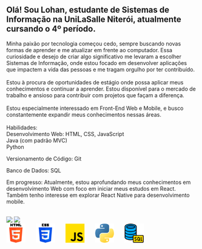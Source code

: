 ## Olá! Sou Lohan, estudante de Sistemas de Informação na UniLaSalle Niterói, atualmente cursando o 4º período.

Minha paixão por tecnologia começou cedo, sempre buscando novas formas de aprender e me atualizar em frente ao computador. Essa curiosidade e desejo de criar algo significativo me levaram a escolher Sistemas de Informação, onde estou focado em desenvolver aplicações que impactem a vida das pessoas e me tragam orgulho por ter contribuído.
<br><br>
Estou à procura de oportunidades de estágio onde possa aplicar meus conhecimentos e continuar a aprender. Estou disponível para o mercado de trabalho e ansioso para contribuir com projetos que façam a diferença.
<br><br>
Estou especialmente interessado em Front-End Web e Mobile, e busco constantemente expandir meus conhecimentos nessas áreas.
<br>
<br>
Habilidades:
<br>
Desenvolvimento Web: HTML, CSS, JavaScript
<br>
Java (com padrão MVC)
<br>
Python

Versionamento de Código: Git

Banco de Dados: SQL

Em progresso:
Atualmente, estou aprofundando meus conhecimentos em desenvolvimento Web com foco em iniciar meus estudos em React. Também tenho interesse em explorar React Native para desenvolvimento mobile.

<br>

<div>
  <img height-"180em" src="https://github-readme-stats.vercel.app/api?username=LohanConrado&show_icons=true&theme=tokyonight&include_all_commits=true&count_private-true"/>
  <img height-"180em" src="https://github-readme-stats.vercel.app/api/top-langs/?username=LohanConrado&layout=compact&langs_count=16&theme=tokyonight"/>
</div>

<div>
  <img src="html5.png" height="50em" style="display: inline-block; margin-right: 10px;">
  <span style="display: inline-block; width: 10px;"></span>
  <img src="css-3.png" height="50em" style="display: inline-block; margin-right: 10px;">
  <span style="display: inline-block; width: 10px;"></span>
  <img src="js.png" height="50em" style="display: inline-block; margin-right: 10px;">
  <span style="display: inline-block; width: 10px;"></span>
  <img src="python.png" height="50em" style="display: inline-block; margin-right: 10px;">
  <span style="display: inline-block; width: 10px;"></span>
  <img src="database.png" height="50em" style="display: inline-block;">
</div>
